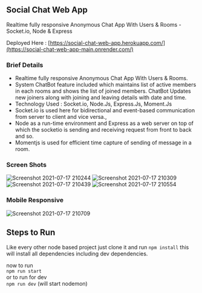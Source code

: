 ## Social Chat Web App

Realtime fully responsive Anonymous Chat App With Users & Rooms - Socket.io, Node & Express

Deployed Here : [https://social-chat-web-app.herokuapp.com/](https://social-chat-web-app-main.onrender.com/)

### Brief Details

- Realtime fully responsive Anonymous Chat App With Users & Rooms. <br />
- System ChatBot feature included which maintains list of active members in each rooms and shows the list of joined members. ChatBot Updates new joiners along with joining and leaving details with date and time.
- Technology Used :  Socket.io, Node.Js, Express.Js, Moment.Js
- Socket.io is used here for bidirectional and event-based communication from server to client and vice versa.,  <br />
- Node as a run-time environment and Express  as a web server on top of which the socketio is sending and receiving request from front to back and so. <br />
- Momentjs is used for efficient time capture of sending of message in a room.

### Screen Shots

![Screenshot 2021-07-17 210244](https://user-images.githubusercontent.com/67598673/126042236-9e53552d-1c0e-42db-97a3-ef885e3cc155.png)
![Screenshot 2021-07-17 210309](https://user-images.githubusercontent.com/67598673/126042240-95e92f1e-863b-4c1f-bb45-89d0e830fe8b.png)
![Screenshot 2021-07-17 210439](https://user-images.githubusercontent.com/67598673/126042237-39d373a7-5aca-46bd-b7c9-56b29c4cb1ee.png)
![Screenshot 2021-07-17 210554](https://user-images.githubusercontent.com/67598673/126042238-017f636e-28ea-4db4-a6ea-8acd9d9fa9e8.png)

### Mobile Responsive

![Screenshot 2021-07-17 210709](https://user-images.githubusercontent.com/67598673/126042239-333342b4-3a6e-4e46-b701-374a98310ec3.png)

## Steps to Run 

Like every other node based project just clone it and run `npm install`
this will install all dependencies including dev dependencies.

now to run <br />
`npm run start` <br />
or to run for dev <br />
`npm run dev` (will start nodemon)





